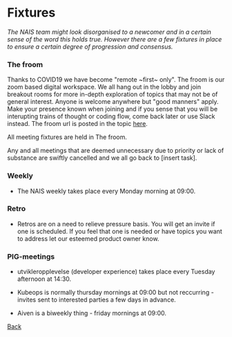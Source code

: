 # Fixtures

_The NAIS team might look disorganised to a newcomer and in a certain sense of the word this holds true. However there are a few fixtures in place to ensure a certain degree of progression and consensus._

### The froom

 Thanks to COVID19 we have become "remote ~first~ only". The froom is our zoom based digital workspace. We all hang out in the lobby and join breakout rooms for more in-depth exploration of topics that may not be of general interest. Anyone is welcome anywhere but "good manners" apply.  Make your presence known when joining and if you sense that you will be interupting trains of thought or coding flow, come back later or use Slack instead. The froom url is posted in the topic [here](https://nav-it.slack.com/archives/G013UH65QQZ). 

All meeting fixtures are held in The froom. 
 
Any and all meetings that are deemed unnecessary due to priority or lack of substance are swiftly cancelled and we all go back to [insert task]. 
	
### Weekly 

- The NAIS weekly takes place every Monday morning at 09:00. 

### Retro
 
- Retros are on a need to relieve pressure basis. You will get an invite if one is scheduled. If you feel that one is needed or have topics you want to address let our esteemed product owner know. 

### PIG-meetings 
 
- utvikleropplevelse (developer experience) takes place every Tuesday afternoon at 14:30. 

- Kubeops is normally thursday mornings at 09:00 but not reccurring - invites sent to interested parties a few days in advance.

- Aiven is a biweekly thing - friday mornings at 09:00.

[Back](../README.md)
